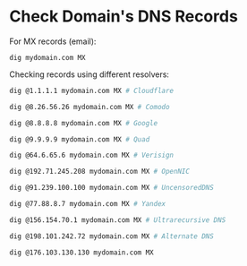 # Check Domain's DNS Records

For MX records (email):

```
dig mydomain.com MX
```

Checking records using different resolvers:

```sh
dig @1.1.1.1 mydomain.com MX # Cloudflare

dig @8.26.56.26 mydomain.com MX # Comodo

dig @8.8.8.8 mydomain.com MX # Google

dig @9.9.9.9 mydomain.com MX # Quad

dig @64.6.65.6 mydomain.com MX # Verisign

dig @192.71.245.208 mydomain.com MX # OpenNIC

dig @91.239.100.100 mydomain.com MX # UncensoredDNS

dig @77.88.8.7 mydomain.com MX # Yandex

dig @156.154.70.1 mydomain.com MX # Ultrarecursive DNS

dig @198.101.242.72 mydomain.com MX # Alternate DNS

dig @176.103.130.130 mydomain.com MX
```
